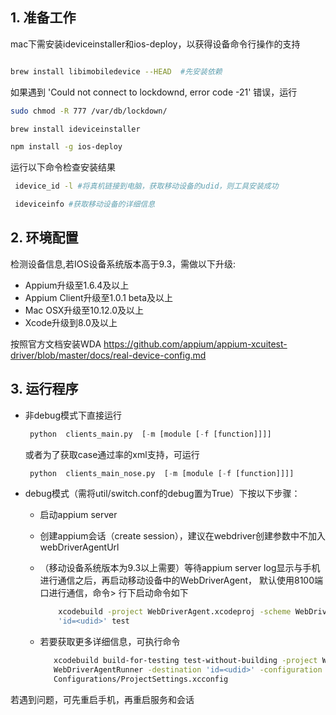 ## 1. 准备工作


mac下需安装ideviceinstaller和ios-deploy，以获得设备命令行操作的支持


 ```bash

 brew install libimobiledevice --HEAD  #先安装依赖

 ```

 如果遇到  'Could not connect to lockdownd, error code -21' 错误，运行
 ```bash 
 sudo chmod -R 777 /var/db/lockdown/
 
brew install ideviceinstaller

 npm install -g ios-deploy
 ```

运行以下命令检查安装结果
```bash
 idevice_id -l #将真机链接到电脑，获取移动设备的udid，则工具安装成功

 ideviceinfo #获取移动设备的详细信息
```


## 2. 环境配置

 检测设备信息,若IOS设备系统版本高于9.3，需做以下升级:

 - Appium升级至1.6.4及以上
 - Appium Client升级至1.0.1 beta及以上
 - Mac OSX升级至10.12.0及以上
 - Xcode升级到8.0及以上

 按照官方文档安装WDA https://github.com/appium/appium-xcuitest-driver/blob/master/docs/real-device-config.md


## 3. 运行程序

 - 非debug模式下直接运行  
 
     ```python
      python  clients_main.py  [-m [module [-f [function]]]] 
     ```
     或者为了获取case通过率的xml支持，可运行
     ```python
      python  clients_main_nose.py  [-m [module [-f [function]]]] 
     ```
     
 - debug模式（需将util/switch.conf的debug置为True）下按以下步骤：
     - 启动appium server
     - 创建appium会话（create session），建议在webdriver创建参数中不加入webDriverAgentUrl
     - （移动设备系统版本为9.3以上需要）等待appium server log显示与手机进行通信之后，再启动移动设备中的WebDriverAgent， 默认使用8100端口进行通信，命令> 行下启动命令如下
     
        ```bash
            xcodebuild -project WebDriverAgent.xcodeproj -scheme WebDriverAgentRunner -destination 
            'id=<udid>' test
        ```
        
     - 若要获取更多详细信息，可执行命令
    
        ```bash
           xcodebuild build-for-testing test-without-building -project WebDriverAgent.xcodeproj -scheme  
           WebDriverAgentRunner -destination 'id=<udid>' -configuration Debug -xcconfig
           Configurations/ProjectSettings.xcconfig   
        ```

若遇到问题，可先重启手机，再重启服务和会话


